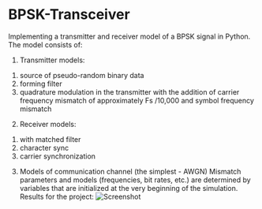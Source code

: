 # BPSK-Transceiver
Implementing a transmitter and receiver model of a BPSK signal in Python.
The model consists of:
1. Transmitter models:
1) source of pseudo-random binary data
2) forming filter
3) quadrature modulation in the transmitter with the addition of carrier frequency mismatch of approximately Fs /10,000 and symbol frequency mismatch
2. Receiver models:
1) with matched filter
2) character sync
3) carrier synchronization
3. Models of communication channel (the simplest - AWGN)
Mismatch parameters and models (frequencies, bit rates, etc.) are determined by variables that are initialized at the very beginning of the simulation.
Results for the project:
![Screenshot](S1.png)
